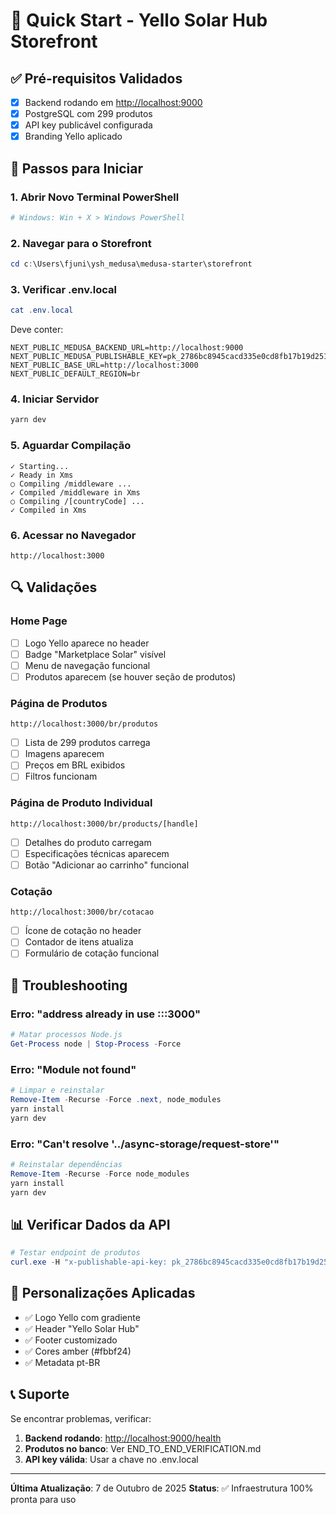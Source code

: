 # 🚀 Quick Start - Yello Solar Hub Storefront

## ✅ Pré-requisitos Validados

- [x] Backend rodando em <http://localhost:9000>
- [x] PostgreSQL com 299 produtos
- [x] API key publicável configurada
- [x] Branding Yello aplicado

## 📝 Passos para Iniciar

### 1. Abrir Novo Terminal PowerShell

```powershell
# Windows: Win + X > Windows PowerShell
```

### 2. Navegar para o Storefront

```powershell
cd c:\Users\fjuni\ysh_medusa\medusa-starter\storefront
```

### 3. Verificar .env.local

```powershell
cat .env.local
```

Deve conter:

```env
NEXT_PUBLIC_MEDUSA_BACKEND_URL=http://localhost:9000
NEXT_PUBLIC_MEDUSA_PUBLISHABLE_KEY=pk_2786bc8945cacd335e0cd8fb17b19d2516ec4e29ed9a64ca583ebbe4bb9dc40d
NEXT_PUBLIC_BASE_URL=http://localhost:3000
NEXT_PUBLIC_DEFAULT_REGION=br
```

### 4. Iniciar Servidor

```powershell
yarn dev
```

### 5. Aguardar Compilação

```
✓ Starting...
✓ Ready in Xms
○ Compiling /middleware ...
✓ Compiled /middleware in Xms
○ Compiling /[countryCode] ...
✓ Compiled in Xms
```

### 6. Acessar no Navegador

```
http://localhost:3000
```

## 🔍 Validações

### Home Page

- [ ] Logo Yello aparece no header
- [ ] Badge "Marketplace Solar" visível
- [ ] Menu de navegação funcional
- [ ] Produtos aparecem (se houver seção de produtos)

### Página de Produtos

```
http://localhost:3000/br/produtos
```

- [ ] Lista de 299 produtos carrega
- [ ] Imagens aparecem
- [ ] Preços em BRL exibidos
- [ ] Filtros funcionam

### Página de Produto Individual

```
http://localhost:3000/br/products/[handle]
```

- [ ] Detalhes do produto carregam
- [ ] Especificações técnicas aparecem
- [ ] Botão "Adicionar ao carrinho" funcional

### Cotação

```
http://localhost:3000/br/cotacao
```

- [ ] Ícone de cotação no header
- [ ] Contador de itens atualiza
- [ ] Formulário de cotação funcional

## 🐛 Troubleshooting

### Erro: "address already in use :::3000"

```powershell
# Matar processos Node.js
Get-Process node | Stop-Process -Force
```

### Erro: "Module not found"

```powershell
# Limpar e reinstalar
Remove-Item -Recurse -Force .next, node_modules
yarn install
yarn dev
```

### Erro: "Can't resolve '../async-storage/request-store'"

```powershell
# Reinstalar dependências
Remove-Item -Recurse -Force node_modules
yarn install
yarn dev
```

## 📊 Verificar Dados da API

```powershell
# Testar endpoint de produtos
curl.exe -H "x-publishable-api-key: pk_2786bc8945cacd335e0cd8fb17b19d2516ec4e29ed9a64ca583ebbe4bb9dc40d" http://localhost:9000/store/products?limit=5
```

## 🎨 Personalizações Aplicadas

- ✅ Logo Yello com gradiente
- ✅ Header "Yello Solar Hub"
- ✅ Footer customizado
- ✅ Cores amber (#fbbf24)
- ✅ Metadata pt-BR

## 📞 Suporte

Se encontrar problemas, verificar:

1. **Backend rodando**: <http://localhost:9000/health>
2. **Produtos no banco**: Ver END_TO_END_VERIFICATION.md
3. **API key válida**: Usar a chave no .env.local

---

**Última Atualização**: 7 de Outubro de 2025
**Status**: ✅ Infraestrutura 100% pronta para uso
